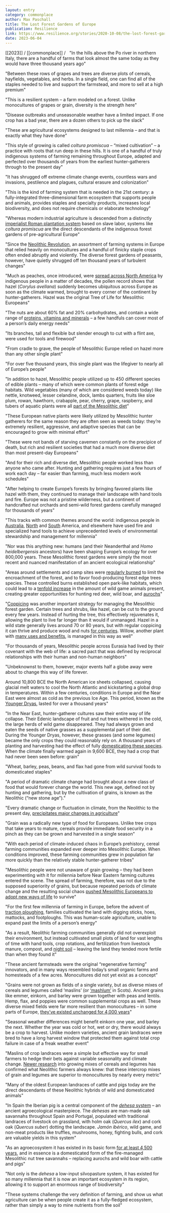 ```yaml
---
layout: entry
category: commonplace
author: Max Paschall
title: The Lost Forest Gardens of Europe
publication: Resilience
link: https://www.resilience.org/stories/2020-10-08/the-lost-forest-gardens-of-europe/
date: 2023-06-04
---
```


[[2023]] / [[commonplace]] / 
 
"In the hills above the Po river in northern Italy, there are a handful of farms that look almost the same today as they would have three thousand years ago"

"Between these rows of grapes and trees are diverse plots of cereals, hayfields, vegetables, and herbs. In a single field, one can find all of the staples needed to live and support the farmstead, and more to sell at a high premium"

"This is a resilient system – a farm modeled on a forest. Unlike monocultures of grapes or grain, diversity is the strength here"

"Disease outbreaks and unseasonable weather have a limited impact. If one crop has a bad year, there are a dozen others to pick up the slack"

"These are agricultural ecosystems designed to last millennia – and that is exactly what they have done"

"This style of growing is called *coltura promiscua* – “mixed cultivation” – a practice with roots that run deep in these hills. It is one of a handful of truly indigenous systems of farming remaining throughout Europe, adapted and perfected over thousands of years from the earliest hunter-gatherers through to the present day"

"It has shrugged off extreme climate change events, countless wars and invasions, pestilence and plagues, cultural erasure and colonization"

"This is the kind of farming system that is needed in the 21st century: a fully-integrated three-dimensional farm ecosystem that supports people and animals, provides staples and specialty products, increases local biodiversity, and does not require chemicals or elaborate technology"

"Whereas modern industrial agriculture is descended from a distinctly [imperialist Roman plantation system](https://en.wikipedia.org/wiki/Latifundium) based on slave labor, systems like *coltura promiscua* are the direct descendants of the indigenous forest gardens of pre-agricultural Europe"

"Since the [Neolithic Revolution](https://en.wikipedia.org/wiki/Neolithic_Revolution), an assortment of farming systems in Europe that relied heavily on monocultures and a handful of finicky staple crops often ended abruptly and violently. The diverse forest gardens of peasants, however, have quietly shrugged off ten thousand years of turbulent changes"

"Much as peaches, once introduced, were [spread across North America](https://www.shelterwoodforestfarm.com/blog/2018/9/5/peaches-were-americas-first-invasive-species) by indigenous people in a matter of decades, the pollen record shows that hazel (*Corylus avellana*) suddenly becomes ubiquitous across Europe as soon as the climate warmed, brought to every corner of the continent by hunter-gatherers. Hazel was the original Tree of Life for Mesolithic Europeans"

"The nuts are about 60% fat and 20% carbohydrates, and contain a wide range of [proteins, vitamins and minerals](https://www.nomadseed.com/2019/04/the-american-hazelnut/) – a few handfuls can cover most of a person’s daily energy needs"

"Its branches, tall and flexible but slender enough to cut with a flint axe, were used for tools and firewood"

"From cradle to grave, the people of Mesolithic Europe relied on hazel more than any other single plant"

"For over five thousand years, this single plant was the lifegiver to nearly all of Europe’s people"

"In addition to hazel, Mesolithic people utilized up to 450 different species of edible plants – many of which were common plants of forest edge habitats. Wild vegetables (many of which are considered weeds today) like nettle, knotweed, lesser celandine, dock, lambs quarters, fruits like sloe plum, rowan, hawthorn, crabapple, pear, cherry, grape, raspberry, and tubers of aquatic plants were all [part of the Mesolithic diet](https://www.shelterwoodforestfarm.com/s/Hunters-Fishers-and-Foragers-in-Wales-Towards-a-Social-Narrative-of-Mesolithic-Lifeways-by-Malcolm-L.pdf)"

"These European native plants were likely utilized by Mesolithic hunter gatherers for the same reason they are often seen as weeds today: they’re extremely resilient, aggressive, and adaptive species that can be encouraged to grow with minimal effort"

"These were not bands of starving cavemen constantly on the precipice of death, but rich and resilient societies that had a much more diverse diet than most present-day Europeans"

"And for their rich and diverse diet, Mesolithic people worked less than anyone who came after. Hunting and gathering requires just a few hours of work each day – far easier than farming, much less modern work schedules"

"After helping to create Europe’s forests by bringing favored plants like hazel with them, they continued to manage their landscape with hand tools and fire. Europe was not a pristine wilderness, but a continent of handcrafted nut orchards and semi-wild forest gardens carefully managed for thousands of years"

"This tracks with common themes around the world: indigenous people in [Australia](https://www.smh.com.au/entertainment/books/the-first-farmers-20110930-1l1gv.html), [North](https://www.esperanzaproject.com/2019/native-american-culture/lyla-june-on-the-forest-as-farm/) and [South](https://www.theatlantic.com/science/archive/2017/03/its-now-clear-that-ancient-humans-helped-enrich-the-amazon/518439/) America, and elsewhere have used fire and specialized hand tools to achieve unprecedented levels of environmental stewardship and management for millennia"

"Nor was this anything new: humans (and their Neanderthal and *Homo heidelbergensis* ancestors) have been shaping Europe’s ecology for over 800,000 years. These Mesolithic forest gardens were simply the most recent and nuanced manifestation of an ancient ecological relationship"

"Areas around settlements and camp sites were [regularly burned](https://www.shelterwoodforestfarm.com/s/zvelebil1994.pdf) to limit the encroachment of the forest, and to favor food-producing forest edge trees species. These controlled burns established open park-like habitats, which could lead to a [tenfold increase](https://static1.squarespace.com/static/595ca91bebbd1a1d0aaab285/t/596da1671b631b29938857d1/1500356987168/Grazing+Ecology+and+Forest+History+-+(2000).pdf#page=105) in the amount of wild game animals present, creating greater opportunities for hunting red deer, wild boar, and [aurochs](https://en.wikipedia.org/wiki/Aurochs)"

"[Coppicing](https://www.shelterwoodforestfarm.com/s/zvelebil1994.pdf) was another important strategy for managing the Mesolithic forest garden. Certain trees and shrubs, like hazel, can be cut to the ground every few years. Instead of hurting the tree, this effectively rejuvenates it, allowing the plant to live far longer than it would if unmanaged. Hazel in a wild state generally lives around 70 or 80 years, but with regular coppicing it can thrive and produce wood and nuts [for centuries](https://static1.squarespace.com/static/595ca91bebbd1a1d0aaab285/t/596da1671b631b29938857d1/1500356987168/Grazing+Ecology+and+Forest+History+-+(2000).pdf#page=153). Willow, another plant with [many uses and benefits](https://www.lowtechmagazine.com/2012/02/basketry-the-art-of-producing-sustainable-consumer-goods.html), is managed in this way as well"

"For thousands of years, Mesolithic people across Eurasia had lived by their covenant with the web of life: a sacred pact that was defined by reciprocal relationships with their human and non-human neighbors"

"Unbeknownst to them, however, major events half a globe away were about to change this way of life forever.

Around 10,800 BCE the North American ice sheets collapsed, causing glacial melt waters to cool the North Atlantic and kickstarting a global drop in temperatures. Within a few centuries, conditions in Europe and the Near East were almost as cold as the previous Ice Age. This period, known as the [Younger Dryas](https://en.wikipedia.org/wiki/Younger_Dryas), lasted for over a thousand years"

"In the Near East, hunter-gatherer cultures saw their entire way of life collapse. Their Edenic landscape of fruit and nut trees withered in the cold, the large herds of wild game disappeared. They had always grown and eaten the seeds of native grasses as a supplemental part of their diet. During the Younger Dryas, however, these grasses (and some legumes) became the only crops they could reasonably rely on. A thousand years of planting and harvesting had the effect of fully [domesticating these species](https://www.google.com/books/edition/After_the_Ice/NVygmardAA4C?gbpv=1&hl=en&pg=PA54&printsec=frontcover). When the climate finally warmed again in 9,600 BCE, they had a crop that had never been seen before: grain"

"Wheat, barley, peas, beans, and flax had gone from wild survival foods to domesticated staples"

"A period of dramatic climate change had brought about a new class of food that would forever change the world. This new age, defined not by hunting and gathering, but by the cultivation of grains, is known as the Neolithic (“new stone age”)."

"Every dramatic change or fluctuation in climate, from the Neolithic to the present day, [precipitates major changes in agriculture](http://www.ehes.org/EHES_75.pdf)"

"Grain was a radically new type of food for Europeans. Unlike tree crops that take years to mature, cereals provide immediate food security in a pinch as they can be grown and harvested in a single season"

"With each period of climate-induced chaos in Europe’s prehistory, cereal farming communities expanded ever deeper into Mesolithic Europe. When conditions improved, these farming communities grew in population far more quickly than the relatively stable hunter-gatherer tribes"

"Mesolithic people were not unaware of grain growing – they had been experimenting with it for millennia before Near Eastern farming cultures entered the scene. The spread of farming, therefore, was not due to the supposed superiority of grains, but because repeated periods of climate change and the resulting social chaos [pushed Mesolithic Europeans to adopt new ways of life](https://www.shelterwoodforestfarm.com/s/Climate-crises-and-the-neolithisation-of-Central-Europe-between-IRD-events-6-and-4.pdf) to survive"

"For the first few millennia of farming in Europe, before the advent of [traction ploughing](https://en.wikipedia.org/wiki/Ard_(plough)#History), families cultivated the land with digging sticks, hoes, mattocks, and footploughs. This was human-scale agriculture, unable to expand past the limits of a person’s energy"

"As a result, Neolithic farming communities generally did not overexploit their environment, but instead cultivated small plots of land for vast lengths of time with hand tools, crop rotations, and fertilization from livestock manure, compost, and [night soil](https://en.wikipedia.org/wiki/Night_soil) – leaving the land they tended more fertile than when they found it"

"These ancient farmsteads were the original “regenerative farming” innovators, and in many ways resembled today’s small organic farms and homesteads of a few acres. Monocultures did not yet exist as a concept"

"Grains were not grown as fields of a single variety, but as diverse mixes of cereals and legumes called ‘maslins’ (or [‘mashlum’](http://www.livingfield.co.uk/crop/mashlum-a-traditional-mix-of-oats-and-beans/) in Scots). Ancient grains like emmer, einkorn, and barley were grown together with peas and lentils. Hemp, flax, and poppies were common supplemental crops as well. These diverse mixed fields were far more resilient than monocultures – in some parts of Europe, [they’ve existed unchanged for 4,000 years](https://onlinelibrary.wiley.com/doi/pdf/10.1111/j.1601-5223.1966.tb02087.x)"

"Seasonal weather differences might benefit einkorn one year, and barley the next. Whether the year was cold or hot, wet or dry, there would always be a crop to harvest. Unlike modern varieties, ancient grain landraces were bred to have a long harvest window that protected them against total crop failure in case of a freak weather event"

"Maslins of crop landraces were a simple but effective way for small farmers to hedge their bets against variable seasonality and climate change. [Newer research](https://www.agricology.co.uk/field/blog/plant-teams-field-intercropping-practice-uk-and-sweden) into growing mixes of cereals and legumes has confirmed what Neolithic farmers always knew: that these intercrop mixes of grain and legumes are superior to monocultures by nearly every metric"

"Many of the oldest European landraces of cattle and pigs today are the direct descendants of these Neolithic hybrids of wild and domesticated animals"

"In Spain the Iberian pig is a central component of the [*dehesa* system](http://www.doctorrange.com/PDF/Dehesa.pdf) – an ancient agroecological masterpiece. The *dehesas* are man-made oak savannahs throughout Spain and Portugal, populated with traditional landraces of livestock on grassland, with holm oak (*Quercus ilex*) and cork oak (*Quercus suber*) dotting the landscape. *Jamón ibérico*, wild game, and non-meat products like truffles, mushrooms, honey, fighting bulls, and cork are valuable yields in this system"

"As an agroecosystem it has existed in its basic form [for at least 4,500 years](https://www.shelterwoodforestfarm.com/s/joffre1999.pdf), and in essence is a domesticated form of the fire-managed Mesolithic nut tree savannahs – replacing aurochs and wild boar with cattle and pigs"

"Not only is the *dehesa* a low-input silvopasture system, it has existed for so many millennia that it is now an important ecosystem in its region, allowing it to support an enormous range of biodiversity"

"These systems challenge the very definition of farming, and show us what agriculture can be when people create it as a fully-fledged ecosystem, rather than simply a way to mine nutrients from the soil"
